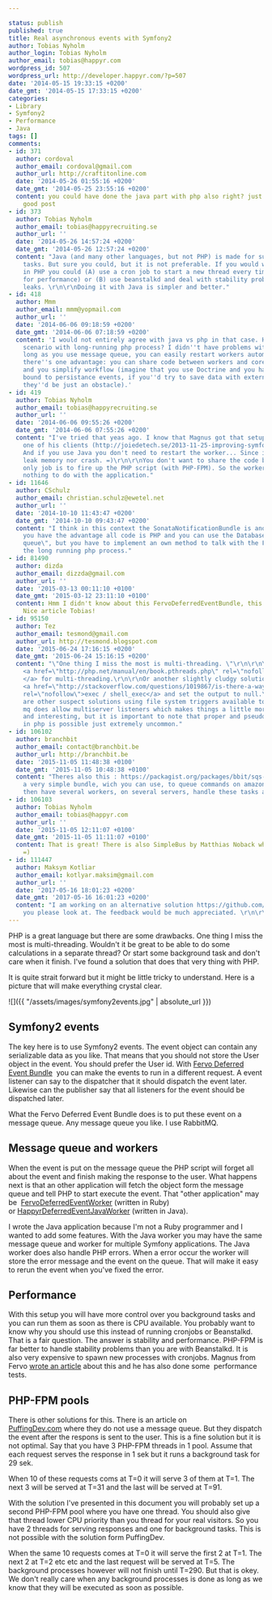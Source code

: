 ```yaml
---

status: publish
published: true
title: Real asynchronous events with Symfony2
author: Tobias Nyholm
author_login: Tobias Nyholm
author_email: tobias@happyr.com
wordpress_id: 507
wordpress_url: http://developer.happyr.com/?p=507
date: '2014-05-15 19:33:15 +0200'
date_gmt: '2014-05-15 17:33:15 +0200'
categories:
- Library
- Symfony2
- Performance
- Java
tags: []
comments:
- id: 371
  author: cordoval
  author_email: cordoval@gmail.com
  author_url: http://craftitonline.com
  date: '2014-05-26 01:55:16 +0200'
  date_gmt: '2014-05-25 23:55:16 +0200'
  content: you could have done the java part with php also right? just curious, thanks
    good post
- id: 373
  author: Tobias Nyholm
  author_email: tobias@happyrecruiting.se
  author_url: ''
  date: '2014-05-26 14:57:24 +0200'
  date_gmt: '2014-05-26 12:57:24 +0200'
  content: "Java (and many other languages, but not PHP) is made for such long running
    tasks. But sure you could, but it is not preferable. If you would write the worker
    in PHP you could (A) use a cron job to start a new thread every time it runs (bad
    for performance) or (B) use beanstalkd and deal with stability problems and memory
    leaks. \r\n\r\nDoing it with Java is simpler and better."
- id: 418
  author: Mmm
  author_email: mmm@yopmail.com
  author_url: ''
  date: '2014-06-06 09:18:59 +0200'
  date_gmt: '2014-06-06 07:18:59 +0200'
  content: 'I would not entirely agree with java vs php in that case. Have you tested
    scenario with long-running php process? I didn''t have problems with it, and as
    long as you use message queue, you can easily restart workers automatically and
    there''s one advantage: you can share code between workers and core application
    and you simplify workflow (imagine that you use Doctrine and you have listeners
    bound to persistance events, if you''d try to save data with external Java worker
    they''d be just an obstacle).'
- id: 419
  author: Tobias Nyholm
  author_email: tobias@happyrecruiting.se
  author_url: ''
  date: '2014-06-06 09:55:26 +0200'
  date_gmt: '2014-06-06 07:55:26 +0200'
  content: "I've tried that yeas ago. I know that Magnus got that setup running on
    one of his clients (http://joiedetech.se/2013-11-25-improving-symfony-workers).
    And if you use Java you don't need to restart the worker... Since it does not
    leak memory nor crash. =)\r\n\r\nYou don't want to share the code base. The workers
    only job is to fire up the PHP script (with PHP-FPM). So the worker itself has
    nothing to do with the application."
- id: 11646
  author: CSchulz
  author_email: christian.schulz@ewetel.net
  author_url: ''
  date: '2014-10-10 11:43:47 +0200'
  date_gmt: '2014-10-10 09:43:47 +0200'
  content: "I think in this context the SonataNotificationBundle is another good option.\r\n\r\nThere
    you have the advantage all code is PHP and you can use the Database as \"message
    queue\", but you have to implement an own method to talk with the FPM and execute
    the long running php process."
- id: 81490
  author: dizda
  author_email: dizzda@gmail.com
  author_url: ''
  date: '2015-03-13 00:11:10 +0100'
  date_gmt: '2015-03-12 23:11:10 +0100'
  content: Hmm I didn't know about this FervoDeferredEventBundle, this is interesting...
    Nice article Tobias!
- id: 95150
  author: Tez
  author_email: tesmond@gmail.com
  author_url: http://tesmond.blogspot.com
  date: '2015-06-24 17:16:15 +0200'
  date_gmt: '2015-06-24 15:16:15 +0200'
  content: "\"One thing I miss the most is multi-threading. \"\r\n\r\nYou can use
    <a href=\"http://php.net/manual/en/book.pthreads.php\" rel=\"nofollow\">pthreads
    </a> for multi-threading.\r\n\r\nOr another slightly cludgy solution is to use
    <a href=\"http://stackoverflow.com/questions/1019867/is-there-a-way-to-use-shell-exec-without-waiting-for-the-command-to-complete\"
    rel=\"nofollow\">exec / shell_exec</a> and set the output to null.\r\n\r\nThere
    are other suspect solutions using file system triggers available too.\r\n\r\nRabbit
    mq does allow multiserver listeners which makes things a little more powerful
    and interesting, but it is important to note that proper and pseudo multi-threading
    in php is possible just extremely uncommon."
- id: 106102
  author: branchbit
  author_email: contact@branchbit.be
  author_url: http://branchbit.be
  date: '2015-11-05 11:48:38 +0100'
  date_gmt: '2015-11-05 10:48:38 +0100'
  content: "Theres also this : https://packagist.org/packages/bbit/sqs-command-queue-bundle\r\n\r\nIts
    a very simple bundle, wich you can use, to queue commands on amazon SQS, you can
    then have several workers, on several servers, handle these tasks asynchronously"
- id: 106103
  author: Tobias Nyholm
  author_email: tobias@happyr.com
  author_url: ''
  date: '2015-11-05 12:11:07 +0100'
  date_gmt: '2015-11-05 11:11:07 +0100'
  content: That is great! There is also SimpleBus by Matthias Noback which is awesome
    =)
- id: 111447
  author: Maksym Kotliar
  author_email: kotlyar.maksim@gmail.com
  author_url: ''
  date: '2017-05-16 18:01:23 +0200'
  date_gmt: '2017-05-16 16:01:23 +0200'
  content: "I am working on an alternative solution https://github.com/php-enqueue/enqueue-dev/pull/86\r\n\r\nCould
    you please look at. The feedback would be much appreciated. \r\n\r\nThanks."
---
```


PHP is a great language but there are some drawbacks. One thing I miss the most is multi-threading. Wouldn't it be great to be able to do some calculations in a separate thread? Or start some background task and don't care when it finish. I've found a solution that does that very thing with PHP.


It is quite strait forward but it might be little tricky to understand. Here is a picture that will make everything crystal clear.

![]({{ "/assets/images/symfony2events.jpg" | absolute_url }})

<h2>Symfony2 events</h2>

The key here is to use Symfony2 events. The event object can contain any serializable data as you like. That means that you should not store the User object in the event. You should prefer the User id. With <a href="https://github.com/fervo/FervoDeferredEventBundle">Fervo Deferred Event Bundle</a>  you can make the events to run in a different request. A event listener can say to the dispatcher that it should dispatch the event later. Likewise can the publisher say that all listeners for the event should be dispatched later.


What the Fervo Deferred Event Bundle does is to put these event on a message queue. Any message queue you like. I use RabbitMQ.

<h2>Message queue and workers</h2>

When the event is put on the message queue the PHP script will forget all about the event and finish making the response to the user. What happens next is that an other application will fetch the object form the message queue and tell PHP to start execute the event. That "other application" may be  <a href="https://github.com/fervo/deferred-event-worker">FervoDeferredEventWorker</a> (written in Ruby) or <a href="https://github.com/HappyR/DeferredEventJavaWorker">HappyrDeferredEventJavaWorker</a> (written in Java).


I wrote the Java application because I'm not a Ruby programmer and I wanted to add some features. With the Java worker you may have the same message queue and worker for multiple Symfony applications. The Java worker does also handle PHP errors. When a error occur the worker will store the error message and the event on the queue. That will make it easy to rerun the event when you've fixed the error.

<h2>Performance</h2>

With this setup you will have more control over you background tasks and you can run them as soon as there is CPU available. You probably want to know why you should use this instead of running cronjobs or Beanstalkd. That is a fair question. The answer is stability and performance. PHP-FPM is far better to handle <span style="color: #0d0d0d;">stability</span> problems than you are with Beanstalkd. It is also very expensive to spawn new processes with cronjobs. Magnus from Fervo <a href="http://joiedetech.se/2013-11-25-improving-symfony-workers">wrote an article</a> about this and he has also done some  performance tests.

<h2>PHP-FPM pools</h2>

There is other solutions for this. There is an article on <a href="http://puffingdev.com/async-eventdispatcher-in-symfony/">PuffingDev.com</a> where they do not use a message queue. But they dispatch the event after the respons is sent to the user. This is a fine solution but it is not optimal. Say that you have 3 PHP-FPM threads in 1 pool. Assume that each request serves the response in 1 sek but it runs a background task for 29 sek.


When 10 of these requests coms at T=0 it will serve 3 of them at T=1. The next 3 will be served at T=31 and the last will be served at T=91.


With the solution I've presented in this document you will probably set up a second PHP-FPM pool where you have one thread. You should also give that thread lower CPU priority than you thread for your real visitors. So you have 2 threads for serving responses and one for background tasks. This is not possible with the solution form PuffingDev.


When the same 10 requests comes at T=0 it will serve the first 2 at T=1. The next 2 at T=2 etc etc and the last request will be served at T=5. The background processes however will not finish until T=290. But that is okey. We don't really care when any background processes is done as long as we know that they will be executed as soon as possible.

